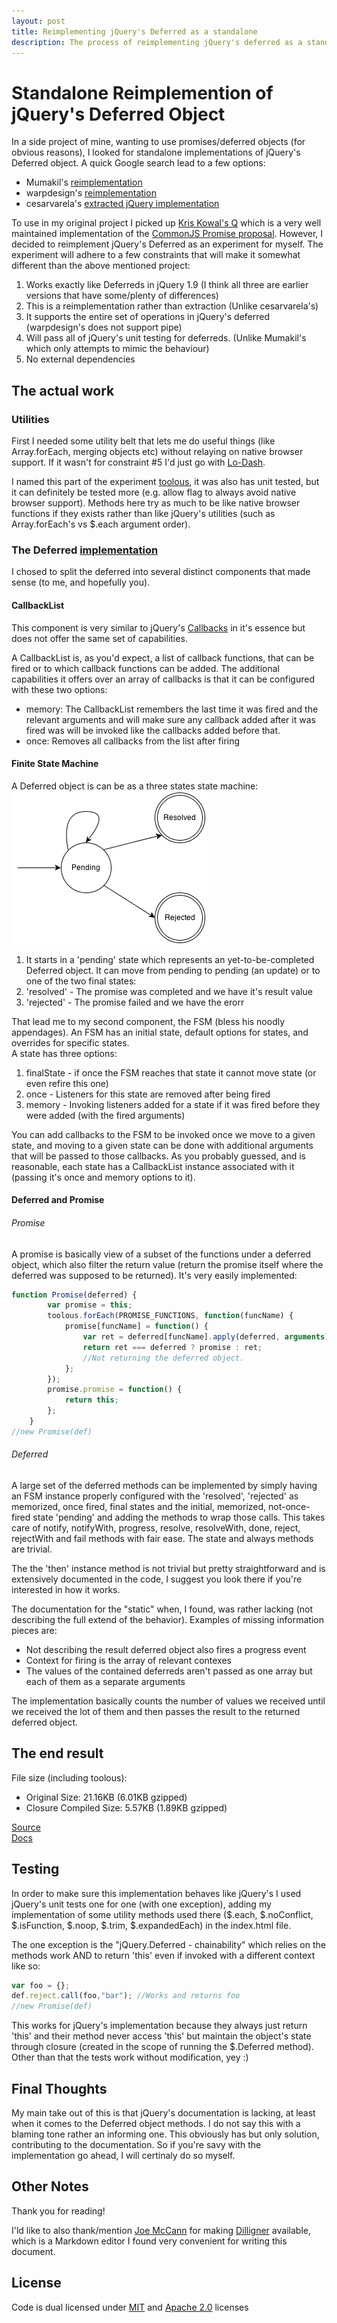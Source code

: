 ```yaml
---
layout: post
title: Reimplementing jQuery's Deferred as a standalone
description: The process of reimplementing jQuery's deferred as a standalone JS
---
```


Standalone Reimplemention of jQuery's Deferred Object
=========

In a side project of mine, wanting to use promises/deferred objects (for obvious reasons), I looked for standalone implementations of jQuery's Deferred object. A quick Google search lead to a few options:  

  - Mumakil's [reimplementation](https://github.com/Mumakil/Standalone-Deferred)
  - warpdesign's [reimplementation](https://github.com/warpdesign/Standalone-Deferred)
  - cesarvarela's [extracted jQuery implementation](https://github.com/cesarvarela/jQuery.deferred-stand-alone)

To use in my original project I picked up [Kris Kowal's Q](https://github.com/kriskowal/q) which is a very well maintained implementation of the [CommonJS Promise proposal](http://wiki.commonjs.org/wiki/Promises). 
However, I decided to reimplement jQuery's Deferred as an experiment for myself. The experiment will adhere to a few constraints that will make it somewhat different than the above mentioned project:

  1. Works exactly like Deferreds in jQuery 1.9 (I think all three are earlier versions that have some/plenty of differences)
  2. This is a reimplementation rather than extraction (Unlike cesarvarela's)
  3. It supports the entire set of operations in jQuery's deferred (warpdesign's does not support pipe)
  4. Will pass all of jQuery's unit testing for deferreds. (Unlike Mumakil's which only attempts to mimic the behaviour)
  5. No external dependencies

## The actual work
### Utilities
First I needed some utility belt that lets me do useful things (like Array.forEach, merging objects etc) without relaying on native browser support. If it wasn't for constraint #5 I'd just go with [Lo-Dash](http://lodash.com/). 

I named this part of the experiment [toolous]( https://github.com/asafh/toolous.js/blob/master/toolous.js), it was also has unit tested, but it can definitely be tested more (e.g. allow flag to always avoid native browser support). 
Methods here try as much to be like native browser functions if they exists rather than like jQuery's utilities (such as Array.forEach's vs $.each argument order).

### The Deferred [implementation](https://github.com/asafh/jquery-deferred.js)
I chosed to split the deferred into several distinct components that made sense (to me, and hopefully you).  
#### CallbackList
This component is very similar to jQuery's [Callbacks](http://api.jquery.com/jQuery.Callbacks/) in it's essence but does not offer the same set of capabilities. 

A CallbackList is, as you'd expect, a list of callback functions, that can be fired or to which callback functions can be added. 
The additional capabilities it offers over an array of callbacks is that it can be configured with these two options:

  - memory: The CallbackList remembers the last time it was fired and the relevant arguments and will make sure any callback added after it was fired was will be invoked like the callbacks added before that.
  - once: Removes all callbacks from the list after firing

#### Finite State Machine
A Deferred object is can be as a three states state machine:  
![Deferred states diagram](/img/Deferred.png)

  1. It starts in a 'pending' state which represents an yet-to-be-completed Deferred object. It can move from pending to pending (an update) or to one of the two final states:
  2. 'resolved' - The promise was completed and we have it's result value
  3. 'rejected' - The promise failed and we have the erorr

That lead me to my second component, the FSM (bless his noodly appendages).
An FSM has an initial state, default options for states, and overrides for specific states.  
A state has three options:

  1. finalState - if once the FSM reaches that state it cannot move state (or even refire this one)
  2. once - Listeners for this state are removed after being fired
  3. memory - Invoking listeners added for a state if it was fired before they were added (with the fired arguments)

You can add callbacks to the FSM to be invoked once we move to a given state, and moving to a given state can be done with additional arguments that will be passed to those callbacks. 
As you probably guessed, and is reasonable, each state has a CallbackList instance associated with it (passing it's once and memory options to it).

#### Deferred and Promise
###### Promise 
A promise is basically view of a subset of the functions under a deferred object, which also filter the return value (return the promise itself where the deferred was supposed to be returned). It's very easily implemented:

```javascript
function Promise(deferred) {  
    	var promise = this;  
		toolous.forEach(PROMISE_FUNCTIONS, function(funcName) {  
			promise[funcName] = function() {  
				var ret = deferred[funcName].apply(deferred, arguments);  
				return ret === deferred ? promise : ret;  
				//Not returning the deferred object.  
			};  
		});  
		promise.promise = function() {  
			return this;  
		};  
	}  
//new Promise(def)  
```
###### Deferred
A large set of the deferred methods can be implemented by simply having an FSM instance properly configured with the 'resolved', 'rejected' as memorized, once fired, final states and the initial, memorized, not-once-fired state 'pending' and adding the methods to wrap those calls. 
This takes care of notify, notifyWith, progress, resolve, resolveWith, done, reject, rejectWith and fail methods with fair ease. 
The state and always methods are trivial.

The the 'then' instance method is not trivial but pretty straightforward and is extensively documented in the code, I suggest you look there if you're interested in how it works.

The documentation for the "static" when, I found, was rather lacking (not describing the full extend of the behavior). Examples of missing information pieces are:

  - Not describing the result deferred object also fires a progress event
  - Context for firing is the array of relevant contexes
  - The values of the contained deferreds aren't passed as one array but each of them as a separate arguments

The implementation basically counts the number of values we received until we received the lot of them and then passes the result to the returned deferred object.

## The end result
File size (including toolous):

  - Original Size:    21.16KB (6.01KB gzipped)
  - Closure Compiled Size:	5.57KB (1.89KB gzipped)

[Source](https://github.com/asafh/jquery-deferred.js)  
[Docs](http://www.ous.io/jquery-deferred.js/)

## Testing
In order to make sure this implementation behaves like jQuery's I used jQuery's unit tests one for one (with one exception), adding my implementation of some utility methods used there ($.each, $.noConflict, $.isFunction, $.noop, $.trim, $.expandedEach) in the index.html file. 

The one exception is the "jQuery.Deferred - chainability" which relies on the methods work AND to return 'this' even if invoked with a different context like so:

```javascript
var foo = {};
def.reject.call(foo,"bar"); //Works and returns foo
//new Promise(def)
```
This works for jQuery's implementation because they always just return 'this' and their method never access 'this' but maintain the object's state through closure (created in the scope of running the $.Deferred method). 
Other than that the tests work without modification, yey :)


## Final Thoughts
My main take out of this is that jQuery's documentation is lacking, at least when it comes to the Deferred object methods. I do not say this with a blaming tone rather an informing one. 
This obviously has but only solution, contributing to the documentation. So if you're savy with the implementation go ahead, I will certinaly do so myself.



## Other Notes  
Thank you for reading!

I'ld like to also thank/mention [Joe McCann](https://github.com/joemccann) for making [Dilligner](http://dillinger.io/) available, which is a Markdown editor I found very convenient for writing this document.


## License

Code is dual licensed under [MIT](http://opensource.org/licenses/MIT) and [Apache 2.0](http://www.apache.org/licenses/LICENSE-2.0) licenses



